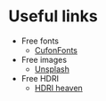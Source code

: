# Useful links

* Free fonts
    * [CufonFonts](https://www.cufonfonts.com/)
* Free images
    * [Unsplash](https://unsplash.com/)
* Free HDRI
    * [HDRI heaven](https://hdrihaven.com/)
